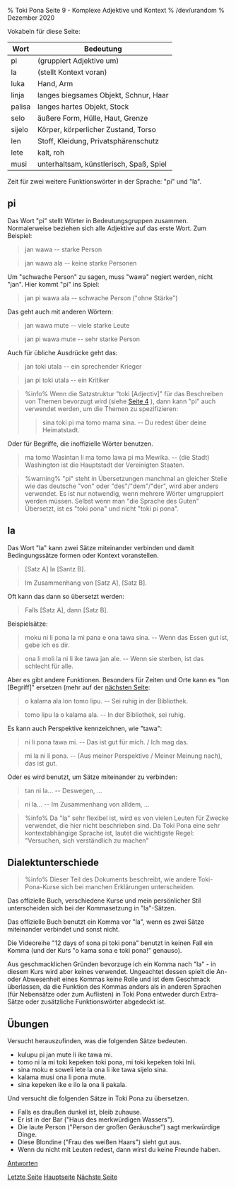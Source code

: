 % Toki Pona Seite 9 - Komplexe Adjektive und Kontext
% /dev/urandom
% Dezember 2020

Vokabeln für diese Seite:

| Wort  | Bedeutung                               |
|-------|-----------------------------------------|
| pi    | (gruppiert Adjektive um)                |
| la    | (stellt Kontext voran)                  |
| luka  | Hand, Arm                               |
| linja | langes biegsames Objekt, Schnur, Haar   |
| palisa| langes hartes Objekt, Stock             |
| selo  | äußere Form, Hülle, Haut, Grenze        |
| sijelo| Körper, körperlicher Zustand, Torso     |
| len   | Stoff, Kleidung, Privatsphärenschutz    |
| lete  | kalt, roh                               |
| musi  | unterhaltsam, künstlerisch, Spaß, Spiel |

Zeit für zwei weitere Funktionswörter in der Sprache: "pi" und "la".

## pi

Das Wort "pi" stellt Wörter in Bedeutungsgruppen zusammen. 
Normalerweise beziehen sich alle Adjektive auf das erste Wort. 
Zum Beispiel:

> jan wawa -- starke Person

> jan wawa ala -- keine starke Personen

Um "schwache Person" zu sagen, muss "wawa" negiert werden, nicht "jan". 
Hier kommt "pi" ins Spiel:

> jan pi wawa ala -- schwache Person ("ohne Stärke")

Das geht auch mit anderen Wörtern:

> jan wawa mute -- viele starke Leute

> jan pi wawa mute -- sehr starke Person

Auch für übliche Ausdrücke geht das:

> jan toki utala -- ein sprechender Krieger

> jan pi toki utala -- ein Kritiker

> %info%
> Wenn die Satzstruktur "toki [Adjectiv]" für das Beschreiben von Themen
> bevorzugt wird (siehe [Seite 4](de_4.html) ), dann kann "pi" auch verwendet 
> werden, um die Themen zu spezifizieren:
>
> > sina toki pi ma tomo mama sina. -- Du redest über deine Heimatstadt.
>

Oder für Begriffe, die inoffizielle Wörter benutzen.

> ma tomo Wasintan li ma tomo lawa pi ma Mewika. -- (die Stadt) Washington ist
> die Hauptstadt der Vereinigten Staaten.

> %warning%
> "pi" steht in Übersetzungen manchmal an gleicher Stelle wie das deutsche "von" 
> oder "des"/"dem"/"der", wird aber anders verwendet. Es ist nur notwendig, wenn
> mehrere Wörter umgruppiert werden müssen. Selbst wenn man "die Sprache des Guten"
> Übersetzt, ist es "toki pona" und nicht "toki pi pona".

## la

Das Wort "la" kann zwei Sätze miteinander verbinden und damit Bedingungssätze 
formen oder Kontext voranstellen.

> [Satz A] la [Santz B].

> Im Zusammenhang von [Satz A], [Satz B].

Oft kann das dann so übersetzt werden:

> Falls [Satz A], dann [Satz B].

Beispielsätze:

> moku ni li pona la mi pana e ona tawa sina. -- Wenn das Essen gut ist, gebe
> ich es dir.

> ona li moli la ni li ike tawa jan ale. -- Wenn sie sterben, ist das schlecht für
> alle.

Aber es gibt andere Funktionen. Besonders für Zeiten und Orte kann es "lon [Begriff]" 
ersetzen (mehr auf der [nächsten Seite](de_10.html):

> o kalama ala lon tomo lipu. -- Sei ruhig in der Bibliothek.

> tomo lipu la o kalama ala. -- In der Bibliothek, sei ruhig.

Es kann auch Perspektive kennzeichnen, wie "tawa":

> ni li pona tawa mi. -- Das ist gut für mich. / Ich mag das.

> mi la ni li pona. -- (Aus meiner Perspektive / Meiner Meinung nach), das ist gut.

Oder es wird benutzt, um Sätze miteinander zu verbinden:

> tan ni la... -- Deswegen, ...

> ni la... -- Im Zusammenhang von alldem, ...

> %info%
> Da "la" sehr flexibel ist, wird es von vielen Leuten für Zwecke verwendet,
> die hier nicht beschrieben sind. Da Toki Pona eine sehr kontextabhängige
> Sprache ist, lautet die wichtigste Regel: "Versuchen, sich verständlich zu machen"

## Dialektunterschiede

> %info%
> Dieser Teil des Dokuments beschreibt, wie andere Toki-Pona-Kurse sich bei 
> manchen Erklärungen unterscheiden.

Das offizielle Buch, verschiedene Kurse und mein persönlicher Stil
unterscheiden sich bei der Kommasetzung in "la"-Sätzen.

Das offizielle Buch benutzt ein Komma vor "la", wenn es zwei Sätze miteinander 
verbindet und sonst nicht.

Die Videoreihe "12 days of sona pi toki pona" benutzt in keinen Fall ein Komma
(und der Kurs "o kama sona e toki pona!" genauso).

Aus geschmacklichen Gründen bevorzuge ich ein Komma nach "la" - in diesem Kurs 
wird aber keines verwendet. Ungeachtet dessen spielt die An- oder Abwesenheit 
eines Kommas keine Rolle und ist dem Geschmack überlassen, da die Funktion des 
Kommas anders als in anderen Sprachen (für Nebensätze oder zum Auflisten) 
in Toki Pona entweder durch Extra-Sätze oder zusätzliche Funktionswörter 
abgedeckt ist.

## Übungen

Versucht herauszufinden, was die folgenden Sätze bedeuten.

* kulupu pi jan mute li ike tawa mi. 
* tomo ni la mi toki kepeken toki pona, mi toki kepeken toki Inli.
* sina moku e soweli lete la ona li ike tawa sijelo sina.
* kalama musi ona li pona mute.
* sina kepeken ike e ilo la ona li pakala.

Und versucht die folgenden Sätze in Toki Pona zu übersetzen.

* Falls es draußen dunkel ist, bleib zuhause.
* Er ist in der Bar ("Haus des merkwürdigen Wassers"). 
* Die laute Person ("Person der großen Geräusche") sagt merkwürdige Dinge.
* Diese Blondine ("Frau des weißen Haars") sieht gut aus. 
* Wenn du nicht mit Leuten redest, dann wirst du keine Freunde haben.

[Antworten](de_answers.html#p9)

[Letzte Seite](de_8.html) [Hauptseite](de_index.html) [Nächste Seite](de_10.html)
